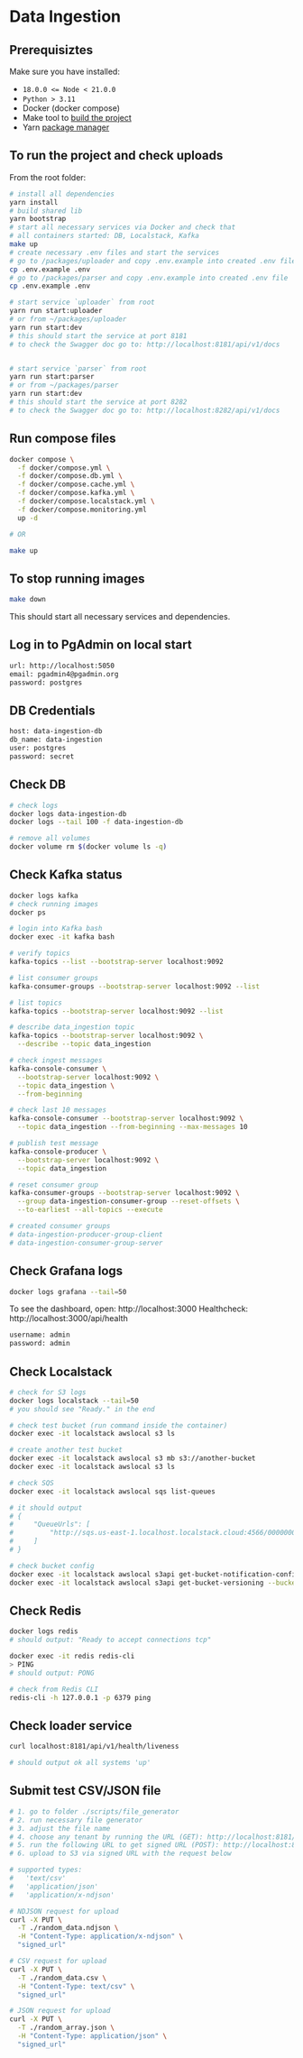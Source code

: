 # Data Ingestion

## Prerequisiztes

Make sure you have installed:
- `18.0.0 <= Node < 21.0.0`
- `Python > 3.11`
- Docker (docker compose)
- Make tool to [build the project](https://formulae.brew.sh/formula/make)
- Yarn [package manager](https://formulae.brew.sh/formula/yarn)

## To run the project and check uploads

From the root folder:

```sh
# install all dependencies
yarn install
# build shared lib
yarn bootstrap
# start all necessary services via Docker and check that
# all containers started: DB, Localstack, Kafka
make up
# create necessary .env files and start the services
# go to /packages/uploader and copy .env.example into created .env file
cp .env.example .env
# go to /packages/parser and copy .env.example into created .env file
cp .env.example .env

# start service `uploader` from root
yarn run start:uploader
# or from ~/packages/uploader
yarn run start:dev
# this should start the service at port 8181
# to check the Swagger doc go to: http://localhost:8181/api/v1/docs


# start service `parser` from root
yarn run start:parser
# or from ~/packages/parser
yarn run start:dev
# this should start the service at port 8282
# to check the Swagger doc go to: http://localhost:8282/api/v1/docs
```

## Run compose files

```sh
docker compose \
  -f docker/compose.yml \
  -f docker/compose.db.yml \
  -f docker/compose.cache.yml \
  -f docker/compose.kafka.yml \
  -f docker/compose.localstack.yml \
  -f docker/compose.monitoring.yml
  up -d

# OR

make up
```

## To stop running images

```sh
make down
```

This should start all necessary services and dependencies.

## Log in to PgAdmin on local start

```txt
url: http://localhost:5050
email: pgadmin4@pgadmin.org
password: postgres
```

## DB Credentials

```txt
host: data-ingestion-db
db_name: data-ingestion
user: postgres
password: secret
```

## Check DB

```sh
# check logs
docker logs data-ingestion-db
docker logs --tail 100 -f data-ingestion-db

# remove all volumes
docker volume rm $(docker volume ls -q)
```

## Check Kafka status

```sh
docker logs kafka
# check running images
docker ps

# login into Kafka bash
docker exec -it kafka bash

# verify topics
kafka-topics --list --bootstrap-server localhost:9092

# list consumer groups
kafka-consumer-groups --bootstrap-server localhost:9092 --list

# list topics
kafka-topics --bootstrap-server localhost:9092 --list

# describe data_ingestion topic
kafka-topics --bootstrap-server localhost:9092 \
  --describe --topic data_ingestion

# check ingest messages
kafka-console-consumer \
  --bootstrap-server localhost:9092 \
  --topic data_ingestion \
  --from-beginning

# check last 10 messages
kafka-console-consumer --bootstrap-server localhost:9092 \
  --topic data_ingestion --from-beginning --max-messages 10

# publish test message
kafka-console-producer \
  --bootstrap-server localhost:9092 \
  --topic data_ingestion

# reset consumer group
kafka-consumer-groups --bootstrap-server localhost:9092 \
  --group data-ingestion-consumer-group --reset-offsets \
  --to-earliest --all-topics --execute

# created consumer groups
# data-ingestion-producer-group-client
# data-ingestion-consumer-group-server
```

## Check Grafana logs

```sh
docker logs grafana --tail=50
```

To see the dashboard, open: http://localhost:3000
Healthcheck: http://localhost:3000/api/health

```txt
username: admin
password: admin
```

## Check Localstack

```sh
# check for S3 logs
docker logs localstack --tail=50
# you should see "Ready." in the end

# check test bucket (run command inside the container)
docker exec -it localstack awslocal s3 ls

# create another test bucket
docker exec -it localstack awslocal s3 mb s3://another-bucket
docker exec -it localstack awslocal s3 ls

# check SQS
docker exec -it localstack awslocal sqs list-queues

# it should output
# {
#     "QueueUrls": [
#         "http://sqs.us-east-1.localhost.localstack.cloud:4566/000000000000/raw-data-ingestion-queue"
#     ]
# }

# check bucket config
docker exec -it localstack awslocal s3api get-bucket-notification-configuration --bucket raw-data-ingestion-bucket
docker exec -it localstack awslocal s3api get-bucket-versioning --bucket raw-data-ingestion-bucket
```

## Check Redis

```sh
docker logs redis
# should output: "Ready to accept connections tcp"

docker exec -it redis redis-cli
> PING
# should output: PONG

# check from Redis CLI
redis-cli -h 127.0.0.1 -p 6379 ping
```

## Check loader service

```sh
curl localhost:8181/api/v1/health/liveness

# should output ok all systems 'up'
```

## Submit test CSV/JSON file

```sh
# 1. go to folder ./scripts/file_generator
# 2. run necessary file generator
# 3. adjust the file name
# 4. choose any tenant by running the URL (GET): http://localhost:8181/api/v1/files/tenants
# 5. run the following URL to get signed URL (POST): http://localhost:8181/api/v1/files/uploads/init
# 6. upload to S3 via signed URL with the request below

# supported types:
#   'text/csv'
#   'application/json'
#   'application/x-ndjson'

# NDJSON request for upload
curl -X PUT \
  -T ./random_data.ndjson \
  -H "Content-Type: application/x-ndjson" \
  "signed_url"

# CSV request for upload
curl -X PUT \
  -T ./random_data.csv \
  -H "Content-Type: text/csv" \
  "signed_url"

# JSON request for upload
curl -X PUT \
  -T ./random_array.json \
  -H "Content-Type: application/json" \
  "signed_url"
```